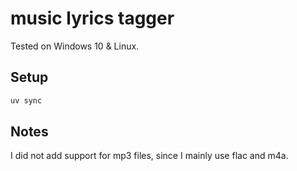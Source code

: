 # music lyrics tagger

Tested on Windows 10 & Linux.

## Setup

```bash
uv sync
```

## Notes

I did not add support for mp3 files, since I mainly use flac and m4a.
